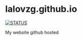 # lalovzg.github.io
[![STATUS](https://img.shields.io/badge/status-WIP-orange.svg)](#)

My website github hosted
